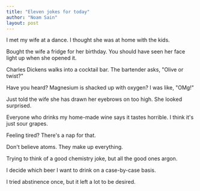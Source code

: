 ```yaml
---
title: "Eleven jokes for today"
author: "Noam Sain"
layout: post
---
```


I met my wife at a dance. I thought she was at home with the kids.

Bought the wife a fridge for her birthday. You should have seen her face light up when she opened it.

Charles Dickens walks into a cocktail bar. The bartender asks, "Olive or twist?"

Have you heard? Magnesium is shacked up with oxygen? I was like, "OMg!"

Just told the wife she has drawn her eyebrows on too high. She looked surprised.

Everyone who drinks my home-made wine says it tastes horrible. I think it's just sour grapes.

Feeling tired? There's a nap for that.

Don't believe atoms. They make up everything.

Trying to think of a good chemistry joke, but all the good ones argon.

I decide which beer I want to drink on a case-by-case basis.

I tried abstinence once, but it left a lot to be desired.